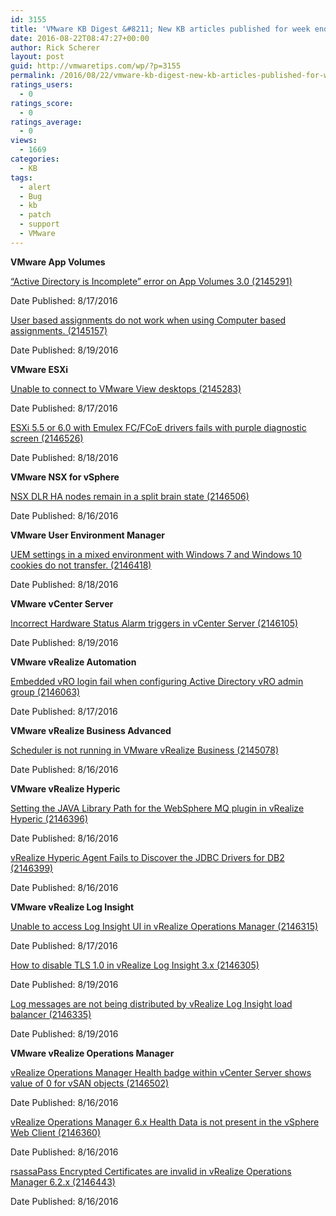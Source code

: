 ```yaml
---
id: 3155
title: 'VMware KB Digest &#8211; New KB articles published for week ending 08/20/16'
date: 2016-08-22T08:47:27+00:00
author: Rick Scherer
layout: post
guid: http://vmwaretips.com/wp/?p=3155
permalink: /2016/08/22/vmware-kb-digest-new-kb-articles-published-for-week-ending-082016/
ratings_users:
  - 0
ratings_score:
  - 0
ratings_average:
  - 0
views:
  - 1669
categories:
  - KB
tags:
  - alert
  - Bug
  - kb
  - patch
  - support
  - VMware
---
```

**VMware App Volumes**
  
[“Active Directory is Incomplete” error on App Volumes 3.0 (2145291)](http://bit.ly/2bbIpBW)
  
Date Published: 8/17/2016
  
[User based assignments do not work when using Computer based assignments. (2145157)](http://bit.ly/2bcdx0X)
  
Date Published: 8/19/2016

**VMware ESXi**
  
[Unable to connect to VMware View desktops (2145283)](http://bit.ly/2bbIy8t)
  
Date Published: 8/17/2016
  
[ESXi 5.5 or 6.0 with Emulex FC/FCoE drivers fails with purple diagnostic screen (2146526)](http://bit.ly/2bcdcvj)
  
Date Published: 8/18/2016

**VMware NSX for vSphere**
  
[NSX DLR HA nodes remain in a split brain state (2146506)](http://bit.ly/2bbIUfp)
  
Date Published: 8/16/2016

<!--more-->

**VMware User Environment Manager**
  
[UEM settings in a mixed environment with Windows 7 and Windows 10 cookies do not transfer. (2146418)](http://bit.ly/2bcdAKt)
  
Date Published: 8/18/2016

**VMware vCenter Server**
  
[Incorrect Hardware Status Alarm triggers in vCenter Server (2146105)](http://bit.ly/2bbJaeq)
  
Date Published: 8/19/2016

**VMware vRealize Automation**
  
[Embedded vRO login fail when configuring Active Directory vRO admin group (2146063)](http://bit.ly/2bcfZo4)
  
Date Published: 8/17/2016

**VMware vRealize Business Advanced**
  
[Scheduler is not running in VMware vRealize Business (2145078)](http://bit.ly/2bbI4zt)
  
Date Published: 8/16/2016

**VMware vRealize Hyperic**
  
[Setting the JAVA Library Path for the WebSphere MQ plugin in vRealize Hyperic (2146396)](http://bit.ly/2bccAWl)
  
Date Published: 8/16/2016
  
[vRealize Hyperic Agent Fails to Discover the JDBC Drivers for DB2 (2146399)](http://bit.ly/2bbIxBG)
  
Date Published: 8/16/2016

**VMware vRealize Log Insight**
  
[Unable to access Log Insight UI in vRealize Operations Manager (2146315)](http://bit.ly/2bccVs6)
  
Date Published: 8/17/2016
  
[How to disable TLS 1.0 in vRealize Log Insight 3.x (2146305)](http://bit.ly/2bbINR7)
  
Date Published: 8/19/2016
  
[Log messages are not being distributed by vRealize Log Insight load balancer (2146335)](http://bit.ly/2bcd139)
  
Date Published: 8/19/2016

**VMware vRealize Operations Manager**
  
[vRealize Operations Manager Health badge within vCenter Server shows value of 0 for vSAN objects (2146502)](http://bit.ly/2bbJcmt)
  
Date Published: 8/16/2016
  
[vRealize Operations Manager 6.x Health Data is not present in the vSphere Web Client (2146360)](http://bit.ly/2bccKgE)
  
Date Published: 8/16/2016
  
[rsassaPass Encrypted Certificates are invalid in vRealize Operations Manager 6.2.x (2146443)](http://bit.ly/2bbHWzK)
  
Date Published: 8/16/2016